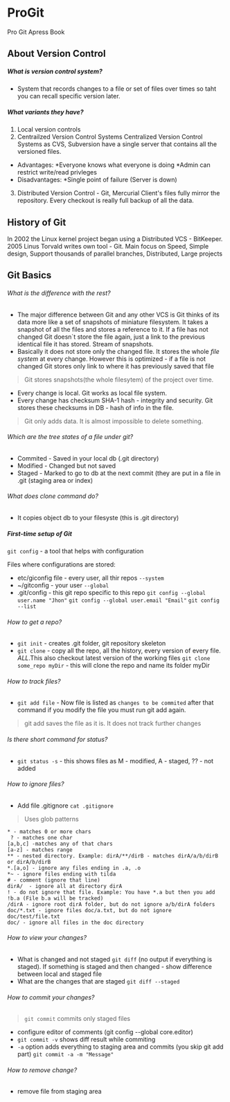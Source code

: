 # ProGit
Pro Git Apress Book

## About Version Control
 ##### What is version control system?
* System that records changes to a file or set of files over times so taht you can recall specific version later.
##### What variants they have?
  1. Local version controls
  2. Centrailzed Version Control Systems
    Centralized Version Control Systems as CVS, Subversion have a single server that contains all the versioned files.
  * Advantages:
   *Everyone knows what everyone is doing
   *Admin can restrict write/read privleges
  * Disadvantages:
  *Single point of failure (Server is down)
  3. Distributed Version Control - Git, Mercurial
  Client's files fully mirror the repository. Every checkout is really full backup of all the data.
  
  ## History of Git
  In 2002 the Linux kernel project began using a Distributed VCS - BitKeeper.
  2005 Linus Torvald writes own tool - Git. Main focus on Speed, Simple design, Support thousands of parallel branches, Distributed, Large projects
  
  ## Git Basics
  ###### What is the difference with the rest?
  * The major difference between Git and any other VCS is Git thinks of its data more like a set of snapshots of miniature filesystem. It takes a snapshot of all the files and stores a reference to it. If a file has not changed Git doesn`t store the file again, just a link to the previous identical file it has stored. Stream of snapshots.
  * Basically it does not store only the changed file. It stores the whole *file system* at every change. However this is optimized - if a file is not changed Git stores only link to where it has previously saved that file
  > Git stores snapshots(the whole filesytem) of the project over time.
 * Every change is local. Git works as local file system.
 * Every change has checksum SHA-1 hash - integrity and security. Git stores these checksums in DB - hash of info in the file.
 > Git only adds data. It is almost impossible to delete something.
 ###### Which are the tree states of a file under git?
* Commited - Saved in your local db (.git directory)
* Modified - Changed but not saved
* Staged - Marked to go to db at the next commit (they are put in a file in .git (staging area or index)
###### What does *clone* command do?
* It copies object db to your filesyste (this is .git directory)
##### First-time setup of Git

``` git config ``` - a tool that helps with configuration

Files where configurations are stored:
* etc/giconfig file - every user, all thir repos ```--system```
* ~/gitconfig - your user ```--global```
* .git/config - this git repo specific to this repo
   ```git config --global user.name "Jhon"```
  ```git config --global user.email "Email"```
  ```git config --list```
###### How to get a repo?
* ```git init``` - creates .git folder, git repository skeleton
* ```git clone``` - copy all the repo, all the history, every version of every file. *ALL*.This also checkout latest version of the working files
     `git clone some_repo myDir` - this will clone the repo and name its folder myDir
###### How to track files?
* `git add file` - Now file is listed as ```changes to be commited``` after that command if you modify the file you must run git add again.
> git add saves the file as it is. It does not track further changes
###### Is there short command for status?
* ```git status -s``` - this shows files as M - modified, A - staged, ?? - not added
###### How to ignore files?
* Add file .gitignore
 `cat .gitignore`
> Uses glob patterns
````
* - matches 0 or more chars
 ? - matches one char
[a,b,c] -matches any of that chars
[a-z] - matches range
** - nested directory. Example: dirA/**/dirB - matches dirA/a/b/dirB or dirA/b/dirB
*.[a,o] - ignore any files ending in .a, .o
*~ - ignore files ending with tilda
# - comment (ignore that line)
dirA/  - ignore all at directory dirA
! - do not ignore that file. Example: You have *.a but then you add !b.a (File b.a will be tracked)
/dirA - ignore root dirA folder, but do not ignore a/b/dirA folders
doc/*.txt - ignore files doc/a.txt, but do not ignore doc/test/file.txt
doc/ - ignore all files in the doc directory
````

###### How to view your changes?
* What is changed and not staged `git diff` (no output if everything is staged). If something is staged and then changed - show difference between local and staged file
* What are the changes that are staged `git diff --staged`
###### How to commit your changes?
> `git commit` commits only staged files
* configure editor of comments (git config --global core.editor)
* `git commit -v` shows diff result while commiting
* `-a` option adds everything to staging area and commits (you skip git add part)
`git commit -a -m "Message"`
###### How to remove change?
* remove file from staging area








  
  
